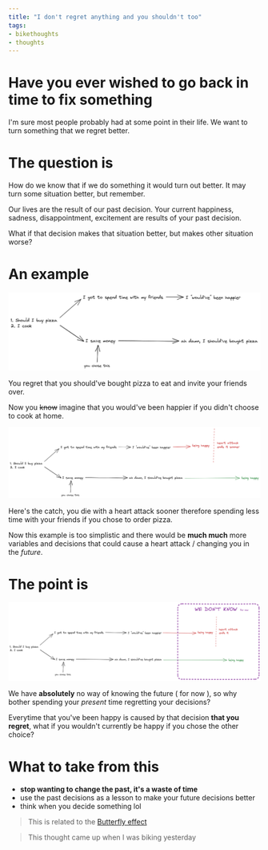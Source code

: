 ```yaml
---
title: "I don't regret anything and you shouldn't too"
tags:
- bikethoughts
- thoughts
---
```


# Have you ever wished to go back in time to fix something
I'm sure most people probably had at some point in their life.
We want to turn something that we regret better.

# The question is
How do we know that if we do something it would turn out better.
It may turn some situation better, but remember. 

Our lives are the result of our past decision. Your current happiness, sadness, disappointment, excitement are results of your past decision.

What if that decision makes that situation better, but makes other situation worse?

# An example
![Decision 1](images/decision1.png)

You regret that you should've bought pizza to eat and invite your friends over.

Now you ~~know~~  imagine that you would've been happier if you didn't choose to cook at home.

![Decision 2](images/decision2.png)

Here's the catch, you die with a heart attack sooner therefore spending less time with your friends if you chose to order pizza.

Now this example is too simplistic and there would be **much much** more variables and decisions that could cause a heart attack / changing you in the *future*.

# The point is

![Decision 3](images/decision3.png)

We have **absolutely** no way of knowing the future ( for now ), so why bother spending your *present* time regretting your decisions?

Everytime that you've been happy is caused by that decision **that you regret**, what if you wouldn't currently be happy if you chose the other choice?

# What to take from this

- **stop wanting to change the past, it's a waste of time**
- use the past decisions as a lesson to make your future decisions better
- think when you decide something lol


> This is related to the [Butterfly effect](https://en.wikipedia.org/wiki/Butterfly_effect)

> This thought came up when I was biking yesterday